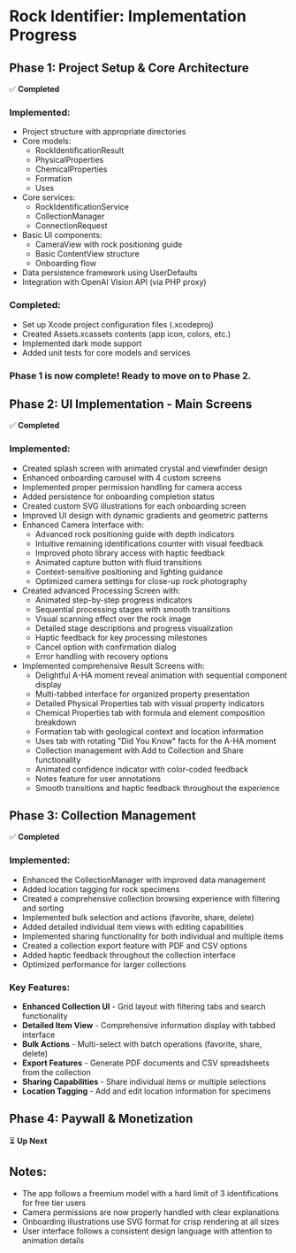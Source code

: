 # Rock Identifier: Implementation Progress

## Phase 1: Project Setup & Core Architecture
✅ **Completed**

### Implemented:
- Project structure with appropriate directories
- Core models:
  - RockIdentificationResult
  - PhysicalProperties
  - ChemicalProperties
  - Formation
  - Uses
- Core services:
  - RockIdentificationService
  - CollectionManager
  - ConnectionRequest
- Basic UI components:
  - CameraView with rock positioning guide
  - Basic ContentView structure
  - Onboarding flow
- Data persistence framework using UserDefaults
- Integration with OpenAI Vision API (via PHP proxy)

### Completed:
- Set up Xcode project configuration files (.xcodeproj)
- Created Assets.xcassets contents (app icon, colors, etc.)
- Implemented dark mode support
- Added unit tests for core models and services

### Phase 1 is now complete! Ready to move on to Phase 2.

## Phase 2: UI Implementation - Main Screens
✅ **Completed**

### Implemented:
- Created splash screen with animated crystal and viewfinder design
- Enhanced onboarding carousel with 4 custom screens
- Implemented proper permission handling for camera access
- Added persistence for onboarding completion status
- Created custom SVG illustrations for each onboarding screen
- Improved UI design with dynamic gradients and geometric patterns
- Enhanced Camera Interface with:
  - Advanced rock positioning guide with depth indicators
  - Intuitive remaining identifications counter with visual feedback
  - Improved photo library access with haptic feedback
  - Animated capture button with fluid transitions
  - Context-sensitive positioning and lighting guidance
  - Optimized camera settings for close-up rock photography
- Created advanced Processing Screen with:
  - Animated step-by-step progress indicators
  - Sequential processing stages with smooth transitions
  - Visual scanning effect over the rock image
  - Detailed stage descriptions and progress visualization
  - Haptic feedback for key processing milestones
  - Cancel option with confirmation dialog
  - Error handling with recovery options
- Implemented comprehensive Result Screens with:
  - Delightful A-HA moment reveal animation with sequential component display
  - Multi-tabbed interface for organized property presentation
  - Detailed Physical Properties tab with visual property indicators
  - Chemical Properties tab with formula and element composition breakdown
  - Formation tab with geological context and location information
  - Uses tab with rotating "Did You Know" facts for the A-HA moment
  - Collection management with Add to Collection and Share functionality
  - Animated confidence indicator with color-coded feedback
  - Notes feature for user annotations
  - Smooth transitions and haptic feedback throughout the experience

## Phase 3: Collection Management
✅ **Completed**

### Implemented:
- Enhanced the CollectionManager with improved data management
- Added location tagging for rock specimens
- Created a comprehensive collection browsing experience with filtering and sorting
- Implemented bulk selection and actions (favorite, share, delete)
- Added detailed individual item views with editing capabilities
- Implemented sharing functionality for both individual and multiple items
- Created a collection export feature with PDF and CSV options
- Added haptic feedback throughout the collection interface
- Optimized performance for larger collections

### Key Features:
- **Enhanced Collection UI** - Grid layout with filtering tabs and search functionality
- **Detailed Item View** - Comprehensive information display with tabbed interface
- **Bulk Actions** - Multi-select with batch operations (favorite, share, delete)
- **Export Features** - Generate PDF documents and CSV spreadsheets from the collection
- **Sharing Capabilities** - Share individual items or multiple selections
- **Location Tagging** - Add and edit location information for specimens

## Phase 4: Paywall & Monetization
⏳ **Up Next**

## Notes:
- The app follows a freemium model with a hard limit of 3 identifications for free tier users
- Camera permissions are now properly handled with clear explanations
- Onboarding illustrations use SVG format for crisp rendering at all sizes
- User interface follows a consistent design language with attention to animation details
